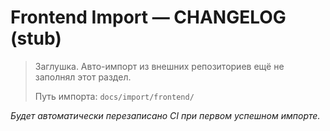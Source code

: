 # Frontend Import — CHANGELOG (stub)

> Заглушка. Авто-импорт из внешних репозиториев ещё не заполнял этот раздел.
>
> Путь импорта: `docs/import/frontend/`

*Будет автоматически перезаписано CI при первом успешном импорте.*
